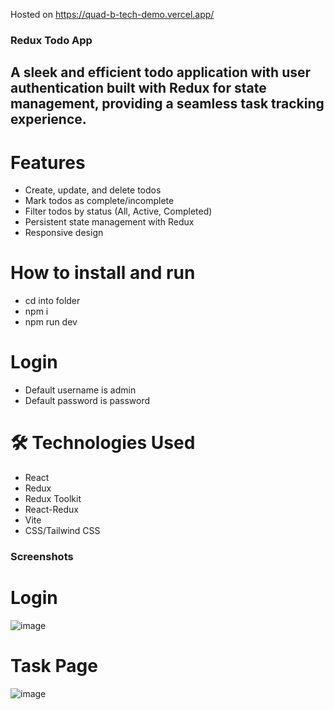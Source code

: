Hosted on https://quad-b-tech-demo.vercel.app/

### Redux Todo App
## A sleek and efficient todo application with user authentication built with Redux for state management, providing a seamless task tracking experience.
# Features

- Create, update, and delete todos
- Mark todos as complete/incomplete
-  Filter todos by status (All, Active, Completed)
-  Persistent state management with Redux
-  Responsive design

# How to install and run
- cd into folder
- npm i
- npm run dev

# Login
- Default username is admin
- Default password is password

# 🛠 Technologies Used

- React
- Redux
- Redux Toolkit
- React-Redux
- Vite
- CSS/Tailwind CSS 

### Screenshots

# Login
![image](https://github.com/user-attachments/assets/efc7afa8-a043-4365-a0f3-aa2ea55927d1)

# Task Page
![image](https://github.com/user-attachments/assets/c2325769-7f71-4abb-a068-a4ea934a3980)




